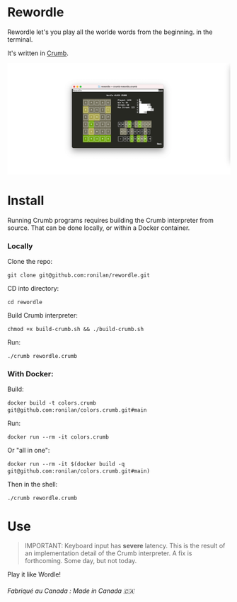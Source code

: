 # Rewordle

Rewordle let's you play all the worlde words from the beginning. in the terminal.

It's written in [Crumb](https://github.com/liam-ilan/crumb).

<p align=center><img src="./media/social.png" alt="banner" width="640"/></p>

# Install

Running Crumb programs requires building the Crumb interpreter from source. That can be done locally, or within a Docker container.

### Locally

Clone the repo: 
```
git clone git@github.com:ronilan/rewordle.git
```

CD into directory: 
```
cd rewordle
```

Build Crumb interpreter: 
```
chmod +x build-crumb.sh && ./build-crumb.sh
```

Run:
```
./crumb rewordle.crumb
```

### With Docker:

Build: 
```
docker build -t colors.crumb git@github.com:ronilan/colors.crumb.git#main
```
Run: 
```
docker run --rm -it colors.crumb
```

Or "all in one": 
```
docker run --rm -it $(docker build -q git@github.com:ronilan/colors.crumb.git#main)
```

Then in the shell: 
```
./crumb rewordle.crumb
```

# Use

> IMPORTANT: Keyboard input has **severe** latency. This is the result of an implementation detail of the Crumb interpreter. A fix is forthcoming. Some day, but not today.

Play it like Wordle!

###### Fabriqué au Canada : Made in Canada 🇨🇦
